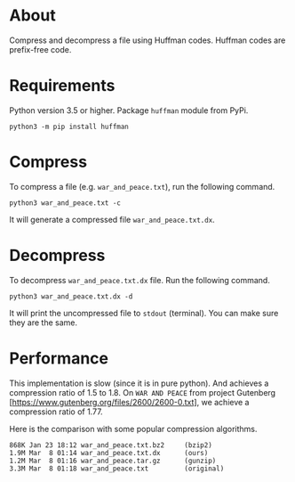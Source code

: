 # About

Compress and decompress a file using Huffman codes. Huffman codes are
prefix-free code.

# Requirements

Python version 3.5 or higher. Package `huffman` module from PyPi. 

    python3 -m pip install huffman 

# Compress

To compress a file (e.g. `war_and_peace.txt`), run the following command.

    python3 war_and_peace.txt -c 

It will generate a compressed file `war_and_peace.txt.dx`. 

# Decompress

To decompress `war_and_peace.txt.dx` file. Run the following command.

    python3 war_and_peace.txt.dx -d 

It will print the uncompressed file to `stdout` (terminal). You can make sure
they are the same.

# Performance

This implementation is slow (since it is in pure python). And achieves a
compression ratio of 1.5 to 1.8. On `WAR AND PEACE` from project Gutenberg
[https://www.gutenberg.org/files/2600/2600-0.txt], we achieve a compression
ratio of 1.77.

Here is the comparison with some popular compression algorithms.

    868K Jan 23 18:12 war_and_peace.txt.bz2     (bzip2)
    1.9M Mar  8 01:14 war_and_peace.txt.dx      (ours)
    1.2M Mar  8 01:16 war_and_peace.tar.gz      (gunzip)
    3.3M Mar  8 01:18 war_and_peace.txt         (original)
